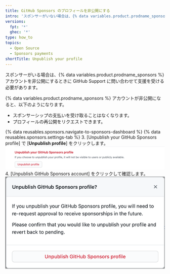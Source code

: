 ```yaml
---
title: GitHub Sponsors のプロフィールを非公開にする
intro: 'スポンサーがいない場合は、{% data variables.product.prodname_sponsors %} のプロフィールを非公開にすることができます。'
versions:
  fpt: '*'
  ghec: '*'
type: how_to
topics:
  - Open Source
  - Sponsors payments
shortTitle: Unpublish your profile
---
```


スポンサーがいる場合は、{% data variables.product.prodname_sponsors %} アカウントを非公開にするときに GitHub Support に問い合わせて支援を受ける必要があります。

{% data variables.product.prodname_sponsors %} アカウントが非公開になると、以下のようになります。
- スポンサーシップの支払いを受け取ることはなくなります。
- プロフィールの再公開をリクエストできます。

{% data reusables.sponsors.navigate-to-sponsors-dashboard %}
{% data reusables.sponsors.settings-tab %}
3. [Unpublish your GitHub Sponsors profile] で [**Unpublish profile**] をクリックします。 ![[Unpublish profile] ボタン](/assets/images/help/sponsors/unpublish-profile-button.png)
4. [Unpublish GitHub Sponsors account] をクリックして確認します。 ![[Unpublish GitHub Sponsors profile] ボタン](/assets/images/help/sponsors/unpublish-profile-dialog.png)

